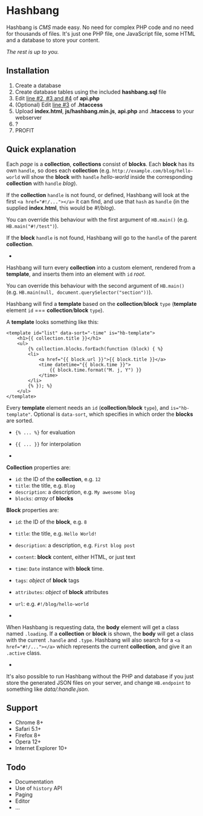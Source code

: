 # Hashbang

Hashbang is *CMS* made easy. No need for complex PHP code and no need
for thousands of files. It's just one PHP file, one JavaScript file,
some HTML and a database to store your content.

*The rest is up to you.*

## Installation

1. Create a database
2. Create database tables using the included **hashbang.sql** file
2. Edit [line #2, #3 and #4](https://github.com/k3min/hashbang/blob/master/api.php#L2) of **api.php**
3. (Optional) Edit [line #3](https://github.com/k3min/hashbang/blob/master/.htaccess#L3) of **.htaccess**
4. Upload **index.html**, **js/hashbang.min.js**, **api.php** and **.htaccess** to your webserver
5. ?
6. PROFIT

## Quick explanation

Each *page* is a **collection**, **collections** consist of **blocks**.
Each **block** has its own `handle`, so does each **collection**
(e.g. `http://example.com/blog/hello-world`
will show the **block** with `handle` *hello-world*
inside the corresponding **collection** with `handle` *blog*).

If the **collection** `handle` is not found, or defined,
Hashbang will look at the first `<a href="#!/..."></a>`
it can find, and use that `hash` as `handle`
(in the supplied **index.html**, this would be *#!/blog*).

You can override this behaviour with the first argument of `HB.main()`
(e.g. `HB.main("#!/test")`).

If the **block** `handle` is not found,
Hashbang will go to the `handle` of the parent **collection**.

-

Hashbang will turn every **collection** into a custom element,
rendered from a **template**,
and inserts them into an element with `id` *root*.

You can override this behaviour with the second argument of `HB.main()`
(e.g. `HB.main(null, document.querySelector("section"))`).

Hashbang will find a **template** based on the **collection**/**block** `type`
(**template** element `id` === **collection**/**block** `type`).

A **template** looks something like this:

	<template id="list" data-sort="-time" is="hb-template">
		<h1>{{ collection.title }}</h1>
		<ul>
			{% collection.blocks.forEach(function (block) { %}
			<li>
				<a href="{{ block.url }}">{{ block.title }}</a>
				<time datetime="{{ block.time }}">
					{{ block.time.format("M. j, Y") }}
				</time>
			</li>
			{% }); %}
		</ul>
	</template>

Every **template** element needs an `id` (**collection**/**block** `type`),
and `is="hb-template"`. Optional is `data-sort`,
which specifies in which order the **blocks** are sorted.

- `{% ... %}` for evaluation
- `{{ ... }}` for interpolation

-

**Collection** properties are:
- `id`: the ID of the **collection**, e.g. `12`
- `title`: the title, e.g. `Blog`
- `description`: a description, e.g. `My awesome blog`
- `blocks`: *array* of **blocks**

**Block** properties are:
- `id`: the ID of the **block**, e.g. `8`
- `title`: the title, e.g. `Hello World!`
- `description`: a description, e.g. `First blog post`
- `content`: **block** content, either HTML, or just text
- `time`: `Date` instance with **block** time.
- `tags`: *object* of **block** tags
- `attributes`: *object* of **block** attributes
- `url`: e.g. `#!/blog/hello-world`

-

When Hashbang is requesting data,
the **body** element will get a class named `.loading`.
If a **collection** or **block** is shown,
the **body** will get a class with the current `.handle` and `.type`.
Hashbang will also search for a `<a href="#!/..."></a>`
which represents the current **collection**, and give it an `.active` class.

-

It's also possible to run Hashbang without the PHP and database
if you just store the generated JSON files on your server, and
change `HB.endpoint` to something like *data/:handle.json*.

## Support

- Chrome 8+
- Safari 5.1+
- Firefox 8+
- Opera 12+
- Internet Explorer 10+

## Todo

- Documentation
- Use of `history` API
- Paging
- Editor
- ...